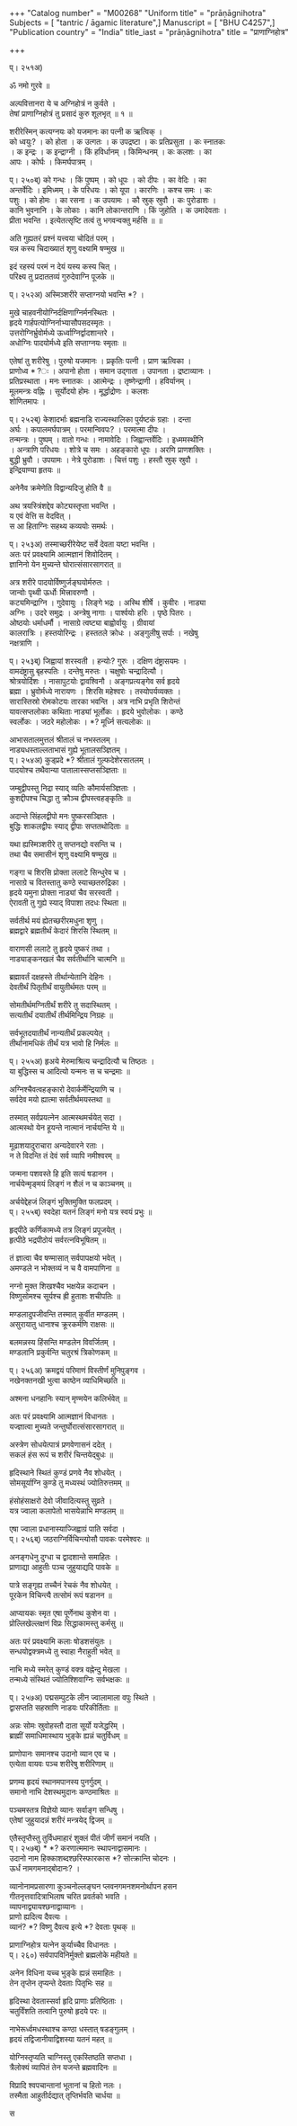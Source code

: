 +++
"Catalog number" = "M00268"
"Uniform title" = "prāṇāgnihotra"
Subjects = [ "tantric / āgamic literature",]
Manuscript = [ "BHU C4257",]
"Publication country" = "India"
title_iast = "prāṇāgnihotra"
title = "प्राणाग्निहोत्र"

+++
  
  
  
  
  
प्। २५१अ)  
  
ॐ नमो गुरवे ॥  
  
  
अल्पवित्तानरा ये च अग्निहोत्रं न कुर्वते ।  
तेषां प्राणाग्निहोत्रं तु प्रसादं कुरु शूलभृत् ॥ १ ॥  
  
शरीरेस्मिन् कत्यग्नयः को यजमानः का पत्नी क ऋत्विक् ।  
को ध्वयुः? । को होता । क उत्गतः । क उपद्रष्टा । कः प्रतिप्रसुता । कः स्नातकः   
। क इन्द्रः । क इन्द्राग्नी । किं हविर्धानम् । किमिन्धनम् । कः कलशः । का   
आपः । कोर्घः । किमर्घपात्रम् ।  
  
प्। २५०ब्) को गन्धः । किं पुष्पम् । को धूपः । को दीपः । का वेदिः । का   
अन्तर्वेदिः । इमिध्मम् । के परिधयः । को यूपा । कारणिः । कश्च समः । कः   
पशुः । को होमः । का रसना । क उपयामः । कौ स्रुक् स्रुवौ । कः पुरोडाशः ।   
कानि भुवनानि । के लोकाः । कानि लोकान्तराणि । किं जुहोति । क उमादेवताः ।   
प्रीता भवन्ति । इत्येतत्सृष्टि तत्वं तु भगवन्वक्तु मर्हसि ॥ ॥  
  
अति गुह्यतरं प्रश्नं यत्त्वया चोदितं परम् ।  
यन्न कस्य चिदाख्यातं शृणु वक्ष्यामि षण्मुख ॥  
  
इदं रहस्यं परमं न देयं यस्य कस्य चित् ।  
परिक्ष्य तु प्रदाततव्यं गुरुदेवाग्नि पूजके ॥  
  
प्। २५२अ) अस्मिञ्शरीरे सप्ताग्नयो भवन्ति *? ।  
  
मुखे चाहवनीयोग्निर्दक्षिणाग्निर्मनस्थितः ।  
हृदये गार्हपत्योग्निर्नाभ्यासौपसदस्मृतः ।  
उत्तरोग्निर्भ्रुवोर्मध्ये ऊर्ध्वाग्निर्द्वादशान्तरे ।  
अधोग्निः पादयोर्मध्ये इति सप्ताग्नयः स्मृताः ॥  
  
एतेषां तु शरीरेषु । पुरुषो यजमानः । प्रकृतिः पत्नी । प्राण ऋत्विका ।   
प्राणोध्व *?ः । अपानो होता । समान उद्गाता । उपानता । द्रष्टाव्यानः ।   
प्रतिप्रस्थाता । मनः स्नातकः । आत्मेन्द्रः । तृष्णेन्द्राणी । हविर्यानम् ।   
मूलमन्त्रः वह्निः । सूर्योदयो होमः । मूर्द्धाद्रोणः । कलशः   
शोणितमापः ।   
  
प्। २५२ब्) केशादर्भाः ब्रह्मनाडि राज्यस्थालिका पुर्यष्टकं ग्रहाः । दन्ता   
अर्घः । कपालमर्घपात्रम् । परमान्विवपः? । परमात्मा दीपः ।   
तन्मन्त्रः । पुष्पम् । वातो गन्धः । नामावेदिः । जिह्वान्तर्वेदिः । इध्ममस्थीनि   
। अन्त्राणि परिधयः । शोत्रे च समः । अहङ्कारो धूपः । अरणि प्राणशक्तिः ।   
बुद्धी भ्रुवौ । उपयामः । नेत्रे पुरोडाशः । चित्तं पशुः । हस्तौ स्रुक् स्रुवौ ।   
इन्द्रियाण्या हृतयः ॥  
  
अनेनैव क्रमेणेति विद्वान्यदिजु होति वै ॥  
  
अथ त्रयस्त्रिंशद्देव कोट्यस्तृप्ता भवन्ति ।  
य एवं वेत्ति स वेदवित् ।  
स आ हिताग्निः सहथ्य कव्ययोः समर्थः ।  
  
प्। २५३अ) तस्माच्छरीरेयेष्ट सर्वे देवता यष्टा भवन्ति ।  
अतः परं प्रवक्ष्यामि आत्मज्ञानं शिवोदितम् ।  
ज्ञानिनो येन मुच्यन्ते घोरात्संसारसागरात् ॥  
  
अत्र शरीरे पादयोर्विष्णुर्जङ्घयोर्मरुतः ।  
जान्वोः पृथ्वी ऊर्धोः मित्त्रावरुणौ ।  
कट्यमिन्द्राग्नि । गुदेवायुः । लिङ्गे भद्रः । अस्थि शीर्षे । कुवीरः । नाड्या   
अग्निः । उदरे समुद्रः । अन्त्रेषु नागाः । पार्श्वयोः हरिः । पृष्ठे पितरः ।   
ओष्ठयोः धर्माधर्मौ । नासाग्रे त्वष्ट्या बाह्वोर्वायुः । ग्रीवायां   
कालरात्रिः । हस्तयोरिन्द्रः । हस्ततले क्रोधः । अङ्गुलीषु सर्पाः । नखेषु   
नक्षत्राणि ।  
  
प्। २५३ब्) जिह्वायां शरस्वती । हन्योः? गुरुः । दक्षिण दंष्ट्रासयमः ।   
वामदंष्ट्रासु बृहस्पतिः । दन्तेषु मरुतः । चक्षुषोः चन्द्रादित्यौ ।   
श्रोत्रयोर्दिशः । नासापुटयोः द्वावश्विनौ । अङ्गप्रत्यङ्गेव सर्व हृदये   
ब्रह्मा । भ्रुवोर्मध्ये नारायणः । शिरसि महेश्वरः । तस्योपर्यव्यक्तः ।   
सारास्तिस्रो रोमकोटयः तारका भवन्ति । अत्र नाभि प्रभृति शिरोन्तं   
यावत्सप्तलोकाः कथिताः नाड्यां भूर्लोकः । हृदये भुवोलोकः । कण्ठे   
स्वर्लोकः । जठरे महोलोकः । *? मूर्ध्नि सत्यलोकः ॥  
  
आभासतालमुत्तलं श्रीतालं च नभस्तलम् ।  
नाड्यधस्ताल्लताभासं गुह्ये भूतालसञ्ज्ञितम् ।  
प्। २५४अ) कुड्प्रदे *? श्रीतालं गुल्फदेशेरसातलम् ।  
पादयोश्च तथैवान्या पातालास्सप्तसञ्ज्ञिताः ॥  
  
जम्बुद्वीपस्तु निद्रा स्याद् व्यतिः कौमार्यसञ्ज्ञिताः ।  
कुशद्दीपश्च चिद्धा तु क्रौञ्च द्वीपस्त्वहङ्कृतिः ॥  
  
अदान्ते सिंहलद्वीपो मनः पुष्करसञ्ज्ञितः ।  
बुद्धिः शाकलद्वीपः स्याद् द्वीपाः सप्ततथोदिताः ॥  
  
यथा ह्यस्मिञ्शरीरे तु सप्तनद्यो वसन्ति च ।  
तथा चैव समासीनं शृणु वक्ष्यामि षण्मुख ॥  
  
गङ्गा च शिरसि प्रोक्ता ललाटे सिन्धुरेव च ।  
नासाग्रे च वितस्तातु कण्ठे स्याच्छतरुद्रिका ।  
हृदये यमुना प्रोक्ता नाड्यां चैव सरस्वती ।  
ऐरावती तु गुह्ये स्याद् विपाशा तदधः स्थिता ॥  
  
सर्वतीर्थ मयं ह्येतच्छरीरमधुना शृणु ।  
ब्रह्मद्वारे ब्रह्मतीर्थं केदारं शिरसि स्थितम् ॥  
  
वाराणसी ललाटे तु हृदये पुष्करं तथा ।  
नाड्याङ्कनखलं चैव सर्वतीर्थानि चात्मनि ॥  
  
ब्रह्मावर्तं दक्षहस्ते तीर्थान्येतानि देहिनः ।  
देवतीर्थं पितृतीर्थं वायुतीर्थमतः परम् ॥  
  
सोमतीर्थमग्नितीर्थं शरीरे तु सदास्थितम् ।  
सत्यतीर्थं दयातीर्थं तीर्थमिन्द्रिय निग्रहः ॥  
  
सर्वभूतदयातीर्थं नान्यतीर्थं प्रकल्पयेत् ।  
तीर्थानामधिकं तीर्थं यत्र भावो हि निर्मलः ॥  
  
प्। २५५अ) हृअये मेरुमाश्रित्य चन्द्रादित्यौ च तिष्ठतः ।  
या बुद्धिस्स च आदित्यो यन्मनः स च चन्द्रमाः ॥  
  
अग्निश्चैवत्वहङ्कारो देवार्कर्मेन्द्रियाणि च ।  
सर्वदेव मयो ह्यात्मा सर्वतीर्थमयस्तथा ॥  
  
तस्मात् सर्वप्रयत्नेन आत्मस्थमर्चयेत् सदा ।  
आत्मस्थो येन हूयन्ते नात्मानं नार्चयन्ति ये ॥  
  
मूढाशयादुराचारा अन्यदेवारने रताः ।  
न ते विदन्ति तं देवं सर्व व्यापि नमीश्वरम् ॥  
  
जन्मना पशवस्ते हि इति सत्यं षडानन ।  
नार्चयेन्मृङ्मयं लिङ्गं न शैलं न च काञ्चनम् ॥  
  
अर्चयेद्देहजं लिङ्गं भुक्तिमुक्ति फलप्रदम् ।  
प्। २५५ब्) स्वदेहा यतनं लिङ्गं मनो यत्र स्वयं प्रभुः ॥  
  
हृद्पीठे कर्णिकामध्ये तत्र लिङ्गं प्रपूजयेत् ।  
हृत्पीठे भद्रपीठोयं सर्वरत्नविभूषितम् ॥  
  
तं ज्ञात्वा चैव षण्मासात् सर्वपापक्षयो भवेत् ।  
अमण्डले न भोक्तव्यं न च वै वामपाणिना ॥  
  
नग्नो मुक्त शिखश्चैव भक्षयेन्न कदाचन ।  
विष्णुसोमश्च सूर्यश्च ह्री हुताशः शचीपतिः ॥  
  
मण्डलादुपजीवन्ति तस्मात् कुर्वीत मण्डलम् ।  
असुरायातु धानाश्च क्रूरकर्मणि राक्षसः ॥  
  
बलमन्नस्य हिंसन्ति मण्डलेन विवर्जितम् ।  
मण्डलानि प्रकुर्वन्ति चतुरश्रं त्रिकोणकम् ॥  
  
प्। २५६अ) क्रमद्वयं परिमाणं विस्तीर्णं मुनिपुङ्गव ।  
नखेनक्तनखी भुत्वा काष्ठेन व्याधिमिच्छति ॥  
  
अश्मना धनहानिः स्यान् मृण्मयेन कलिर्भवेत् ॥  
  
अतः परं प्रवक्ष्यामि आत्मज्ञानं विधानतः ।  
यज्ज्ञात्वा मुच्यते जन्तुर्घोरात्संसारसागरात् ॥  
  
अस्त्रेण सोधयेत्पात्रं प्रणवेणासनं ददेत् ।  
सकलं हंस रूपं च शरीरं चिन्तयेद्बुधः ॥  
  
हृदिस्थाने स्थितं कुण्डं प्रणवे नैव शोधयेत् ।  
सोमसूर्याग्नि कुण्डे तु मध्यस्थं ज्योतिरुत्तमम् ॥  
  
हंसोहंसाक्षरो देवो जीवादित्यस्तु सुव्रते ।  
यत्र ज्वाला कलापेतो भासयेन्नाभि मण्डलम् ॥  
  
एषा ज्वाला प्रधानास्याज्जिह्वाग्रं पाति सर्वदा ।  
प्। २५६ब्) जठराग्निर्विचिन्त्योसौ पावकः परमेश्वरः ॥  
  
अनङ्गधेनु दुग्धा च द्वादशान्ते समाहितः ।  
प्राणाद्या आहुतीः पञ्च जुहुयाद्यदि पावके ॥  
  
पात्रे सङ्गृह्य तच्चैनं रेचकं नैव शोधयेत् ।  
पूरकेन विचिन्त्यै तत्सोमं रूपं षडानन ॥  
  
आप्यायकः स्मृत एषा पूर्णेनाथ कुशेन वा ।  
प्रोल्लिखेल्लक्षणं विप्रः सिद्धाकामस्तु कर्मसु ॥  
  
अतः परं प्रवक्ष्यामि कलाः षोडशसंयुतः ।  
सन्धयोद्वक्त्रमध्ये तु स्वाहा नैराहुती भवेत् ॥  
  
नाभि मध्ये स्मरेत् कुण्डं वक्त्र वह्नेन्दु मेखला ।  
तन्मध्ये संस्थितं ज्योतिश्शिवाग्निः सर्वभक्षकः ॥  
  
प्। २५७अ) पद्मसम्पुटके लीन ज्वालामाला वपुः स्थिते ।  
द्वासप्तति सहस्राणि नाडयः परिकीर्तिताः ॥  
  
अन्नः सोमः स्रुवोहस्तौ दाता सूर्यो यजेद्धरिम् ।  
ब्राह्मीं समाधिमास्थाय भुङ्के ह्यन्नं चतुर्विधम् ॥  
  
प्राणोपानः समानश्च उदानो व्यान एव च ।  
एत्येता वायवः पञ्च शरीरेषु शरीरिणाम् ॥  
  
प्रणम्य हृदयं स्थानमपानस्य पुनर्गुदम् ।  
समानो नाभि देशस्थमुदानः कण्ठमाश्रितः ॥  
  
पञ्चमस्तत्र विज्ञेयो व्यानः सर्वाङ्ग सन्धिषु ।  
एतेषां जुहुयादन्नं शरीरं मन्त्रयेद् द्विजम् ॥  
  
एतैस्तृप्तैस्तु तुर्विधमाहारं शुक्लं पीतं जीर्णं समानं नयति ।  
प्। २५७ब्) * *? करणात्ममानः स्थापनाद्वासमानः ।  
उदानो नाम हिक्काशब्दश्छरिस्फारकास *? सोत्क्रान्ति चोदनः ।  
ऊर्धं नामगमनाद्बोदानः? ।  
  
व्यानोनामप्रसारणा कुञ्चनोल्लङ्घन प्लवनगमनशमनोर्थापन हसन   
गीतनृत्तवादित्राभिलाष चरित प्रवर्तको भवति ।  
व्यापनाद्व्यायश्छनाद्वाव्यानः ।  
प्राणो ह्यदित्य दैवत्यः ।  
व्यानं? *? विष्णु दैवत्य इत्ये *? देवताः पृथक् ॥  
  
प्राणाग्निहोत्र यत्नेन कुर्याच्चैव विधानतः ।  
प्। २६०) सर्वपापविनिर्मुक्तो ब्रह्मलोके महीयते ॥  
  
अनेन विधिना यच्च भुङ्के ह्यन्नं समाहितः ।  
तेन तृप्तेन तृप्यन्ते देवताः पितृभिः सह ॥  
  
हृदिस्था देवतास्सर्वा हृदि प्राणाः प्रतिष्ठिताः ।  
चतुर्विंशति तत्वानि पुरुषो हृदये परः ॥  
  
नाभेरूर्ध्वमधस्थाश्च कण्ठा धस्तात् षडङ्गुलम् ।  
हृदयं तद्विजानीयाद्विशस्या यतनं महत् ॥  
  
योग्निस्तृप्यति चाग्निस्तु एकस्तिष्ठति सप्तधा ।  
त्रैलोक्यं व्यापितं तेन यजन्ते ब्रह्मवादिनः ॥  
  
विप्रादि श्वपचान्तानां भूतानां च हितो नलः ।  
तस्मैता आहुतीर्दद्यात् तृप्तिर्भवति चार्धया ॥  
  
स   
